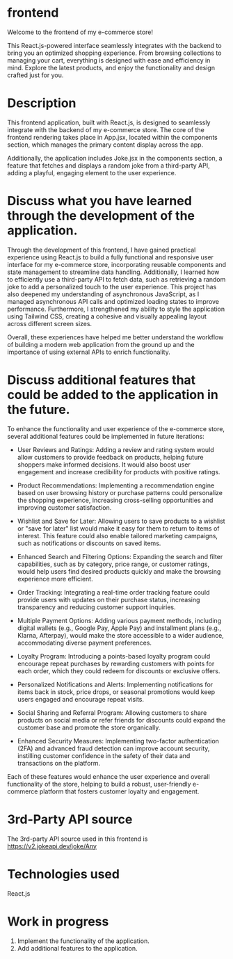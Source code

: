 # frontend
Welcome to the frontend of my e-commerce store!

This React.js-powered interface seamlessly integrates with the backend to bring you an optimized shopping experience. From browsing collections to managing your cart, everything is designed with ease and efficiency in mind. Explore the latest products, and enjoy the functionality and design crafted just for you.

# Description
This frontend application, built with React.js, is designed to seamlessly integrate with the backend of my e-commerce store. The core of the frontend rendering takes place in App.jsx, located within the components section, which manages the primary content display across the app.

Additionally, the application includes Joke.jsx in the components section, a feature that fetches and displays a random joke from a third-party API, adding a playful, engaging element to the user experience.

# Discuss what you have learned through the development of the application.
Through the development of this frontend, I have gained practical experience using React.js to build a fully functional and responsive user interface for my e-commerce store, incorporating reusable components and state management to streamline data handling. Additionally, I learned how to efficiently use a third-party API to fetch data, such as retrieving a random joke to add a personalized touch to the user experience. This project has also deepened my understanding of asynchronous JavaScript, as I managed asynchronous API calls and optimized loading states to improve performance. Furthermore, I strengthened my ability to style the application using Tailwind CSS, creating a cohesive and visually appealing layout across different screen sizes.

Overall, these experiences have helped me better understand the workflow of building a modern web application from the ground up and the importance of using external APIs to enrich functionality.

# Discuss additional features that could be added to the application in the future.
To enhance the functionality and user experience of the e-commerce store, several additional features could be implemented in future iterations:

- User Reviews and Ratings: Adding a review and rating system would allow customers to provide feedback on products, helping future shoppers make informed decisions. It would also boost user engagement and increase credibility for products with positive ratings.

- Product Recommendations: Implementing a recommendation engine based on user browsing history or purchase patterns could personalize the shopping experience, increasing cross-selling opportunities and improving customer satisfaction.

- Wishlist and Save for Later: Allowing users to save products to a wishlist or "save for later" list would make it easy for them to return to items of interest. This feature could also enable tailored marketing campaigns, such as notifications or discounts on saved items.

- Enhanced Search and Filtering Options: Expanding the search and filter capabilities, such as by category, price range, or customer ratings, would help users find desired products quickly and make the browsing experience more efficient.

- Order Tracking: Integrating a real-time order tracking feature could provide users with updates on their purchase status, increasing transparency and reducing customer support inquiries.

- Multiple Payment Options: Adding various payment methods, including digital wallets (e.g., Google Pay, Apple Pay) and installment plans (e.g., Klarna, Afterpay), would make the store accessible to a wider audience, accommodating diverse payment preferences.

- Loyalty Program: Introducing a points-based loyalty program could encourage repeat purchases by rewarding customers with points for each order, which they could redeem for discounts or exclusive offers.

- Personalized Notifications and Alerts: Implementing notifications for items back in stock, price drops, or seasonal promotions would keep users engaged and encourage repeat visits.

- Social Sharing and Referral Program: Allowing customers to share products on social media or refer friends for discounts could expand the customer base and promote the store organically.

- Enhanced Security Measures: Implementing two-factor authentication (2FA) and advanced fraud detection can improve account security, instilling customer confidence in the safety of their data and transactions on the platform.

Each of these features would enhance the user experience and overall functionality of the store, helping to build a robust, user-friendly e-commerce platform that fosters customer loyalty and engagement.

# 3rd-Party API source
 The 3rd-party API source used in this frontend is https://v2.jokeapi.dev/joke/Any

# Technologies used
React.js

# Work in progress
1. Implement the functionality of the application.
2. Add additional features to the application.

